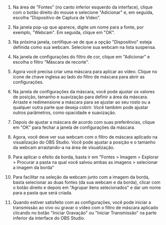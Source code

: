 1. Na área de "Fontes" (no canto inferior esquerdo da interface), clique com o botão direito do mouse e selecione "Adicionar" e, em seguida, escolha "Dispositivo de Captura de Vídeo".

2. Na janela pop-up que aparece, digite um nome para a fonte, por exemplo, "Webcam". Em seguida, clique em "OK".

3. Na próxima janela, certifique-se de que a opção "Dispositivo" esteja definida como sua webcam. Selecione sua webcam na lista suspensa.

4. Na janela de configurações do filtro de cor, clique em "Adicionar" e escolha o filtro "Máscara de recorte".

5. Agora você precisa criar uma máscara para aplicar ao vídeo. Clique no ícone de chave inglesa ao lado do filtro de máscara para abrir as configurações.

6. Na janela de configurações da máscara, você pode ajustar os valores de posição, tamanho e suavização para definir a área da máscara. Arraste e redimensione a máscara para se ajustar ao seu rosto ou a qualquer outra parte que deseja cobrir. Você também pode ajustar outros parâmetros, como opacidade e suavização.

7. Depois de ajustar a máscara de acordo com suas preferências, clique em "OK" para fechar a janela de configurações da máscara.

8. Agora, você deve ver sua webcam com o filtro de máscara aplicado na visualização do OBS Studio. Você pode ajustar a posição e o tamanho da webcam arrastando-a na área de visualização.

9. Para aplicar o efeito da borda, basta ir em "Fontes > Imagem > Explorar > Procurar a pasta na qual você salvou ambas as imagens > selecionar a imagem da borda"

10. Para facilitar na seleção da webcam junto com a imagem da borda, basta selecionar as duas fontes (da sua webcam e da borda), clicar com o botão direito e depois em "Agrupar itens selecionados" e dar um nome para a pasta que será criada.

11.  Quando estiver satisfeito com as configurações, você pode iniciar a transmissão ao vivo ou gravar o vídeo com o filtro de máscara aplicado clicando no botão "Iniciar Gravação" ou "Iniciar Transmissão" na parte inferior da interface do OBS Studio.
